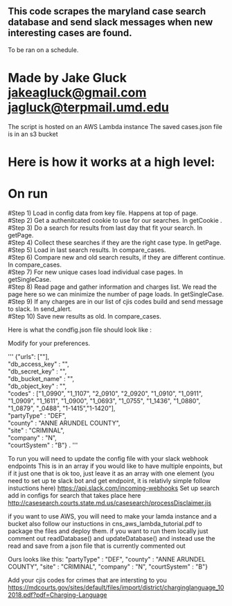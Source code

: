 ## This code scrapes the maryland case search database and send slack messages when new interesting cases are found. 
To be ran on a schedule.

# Made by Jake Gluck jakeagluck@gmail.com jagluck@terpmail.umd.edu

The script is hosted on an AWS Lambda instance
The saved cases.json file is in an s3 bucket

# Here is how it works at a high level:

# On run
#Step 1) Load in config data from key file. Happens at top of page.   
#Step 2) Get a authenitcated cookie to use for our searches. In getCookie .  
#Step 3) Do a search for results from last day that fit your search. In getPage.  
#Step 4) Collect these searches if they are the right case type. In getPage.  
#Step 5) Load in last search results. In compare_cases.  
#Step 6) Compare new and old search results, if they are different continue. In compare_cases.  
#Step 7) For new unique cases load individual case pages. In getSingleCase.  
#Step 8) Read page and gather information and charges list. We read the page here so we can minimize the number of page loads. In getSingleCase.  
#Step 9) If any charges are in our list of cjis codes build and send message to slack. In send_alert.  
#Step 10) Save new results as old. In compare_cases. 

Here is what the condfig.json file should look like :

Modify for your preferences.

'''
{"urls": [""],  
"db_access_key" : "",  
"db_secret_key" : "",  
"db_bucket_name" : "",    
"db_object_key" : "",  
"codes" : ["1_0990", "1_1107", "2_0910", "2_0920", "1_0910", "1_0911", "1_0909", "1_1611", "1_0900", "1_0693", "1_0755", "1_1436", "1_0880", "1_0879", "_0488", "1-1415","1-1420"],  
"partyType" : "DEF",  
"county" : "ANNE ARUNDEL COUNTY",  
"site" : "CRIMINAL",  
"company" : "N",  
"courtSystem" : "B"} . 
'''

To run you will need to update the config file with your slack webhook endpoints
This is in an array if you would like to have multiple enpoints, but if it just one that is ok too, just leave it as an array with one element
(you need to set up te slack bot and get endpoint, it is relativly simple follow instuctions here)
https://api.slack.com/incoming-webhooks
Set up search add in configs for search that takes place here 
http://casesearch.courts.state.md.us/casesearch/processDisclaimer.jis

if you want to use AWS, you will need to make your lamda instance and a bucket
also follow our instuctions in cns_aws_lambda_tutorial.pdf to package the files and deploy them. 
if you want to run them locally just comment out readDatabase() and updateDatabase() and instead use the read and save from a json file that is currently commented out 

Ours looks like this:
"partyType" : "DEF",
"county" : "ANNE ARUNDEL COUNTY",
"site" : "CRIMINAL",
"company" : "N",
"courtSystem" : "B"}

Add your cjis codes for crimes that are intersting to you
https://mdcourts.gov/sites/default/files/import/district/charginglanguage_102018.pdf?pdf=Charging-Language

